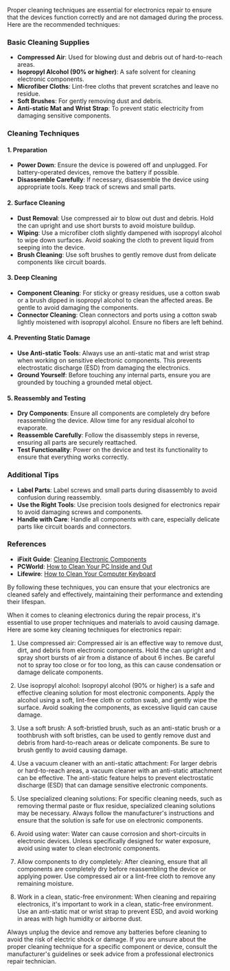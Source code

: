 Proper cleaning techniques are essential for electronics repair to ensure that the devices function correctly and are not damaged during the process. Here are the recommended techniques:

### Basic Cleaning Supplies
- **Compressed Air**: Used for blowing dust and debris out of hard-to-reach areas.
- **Isopropyl Alcohol (90% or higher)**: A safe solvent for cleaning electronic components.
- **Microfiber Cloths**: Lint-free cloths that prevent scratches and leave no residue.
- **Soft Brushes**: For gently removing dust and debris.
- **Anti-static Mat and Wrist Strap**: To prevent static electricity from damaging sensitive components.

### Cleaning Techniques

#### 1. **Preparation**
- **Power Down**: Ensure the device is powered off and unplugged. For battery-operated devices, remove the battery if possible.
- **Disassemble Carefully**: If necessary, disassemble the device using appropriate tools. Keep track of screws and small parts.

#### 2. **Surface Cleaning**
- **Dust Removal**: Use compressed air to blow out dust and debris. Hold the can upright and use short bursts to avoid moisture buildup.
- **Wiping**: Use a microfiber cloth slightly dampened with isopropyl alcohol to wipe down surfaces. Avoid soaking the cloth to prevent liquid from seeping into the device.
- **Brush Cleaning**: Use soft brushes to gently remove dust from delicate components like circuit boards.

#### 3. **Deep Cleaning**
- **Component Cleaning**: For sticky or greasy residues, use a cotton swab or a brush dipped in isopropyl alcohol to clean the affected areas. Be gentle to avoid damaging the components.
- **Connector Cleaning**: Clean connectors and ports using a cotton swab lightly moistened with isopropyl alcohol. Ensure no fibers are left behind.

#### 4. **Preventing Static Damage**
- **Use Anti-static Tools**: Always use an anti-static mat and wrist strap when working on sensitive electronic components. This prevents electrostatic discharge (ESD) from damaging the electronics.
- **Ground Yourself**: Before touching any internal parts, ensure you are grounded by touching a grounded metal object.

#### 5. **Reassembly and Testing**
- **Dry Components**: Ensure all components are completely dry before reassembling the device. Allow time for any residual alcohol to evaporate.
- **Reassemble Carefully**: Follow the disassembly steps in reverse, ensuring all parts are securely reattached.
- **Test Functionality**: Power on the device and test its functionality to ensure that everything works correctly.

### Additional Tips
- **Label Parts**: Label screws and small parts during disassembly to avoid confusion during reassembly.
- **Use the Right Tools**: Use precision tools designed for electronics repair to avoid damaging screws and components.
- **Handle with Care**: Handle all components with care, especially delicate parts like circuit boards and connectors.

### References
- **iFixit Guide**: [Cleaning Electronic Components](https://www.ifixit.com/Wiki/Cleaning_Electronic_Components)
- **PCWorld**: [How to Clean Your PC Inside and Out](https://www.pcworld.com/article/255026/how_to_clean_your_pc_inside_and_out.html)
- **Lifewire**: [How to Clean Your Computer Keyboard](https://www.lifewire.com/how-to-clean-a-keyboard-4177495)

By following these techniques, you can ensure that your electronics are cleaned safely and effectively, maintaining their performance and extending their lifespan.

When it comes to cleaning electronics during the repair process, it's essential to use proper techniques and materials to avoid causing damage. Here are some key cleaning techniques for electronics repair:

1. Use compressed air: Compressed air is an effective way to remove dust, dirt, and debris from electronic components. Hold the can upright and spray short bursts of air from a distance of about 6 inches. Be careful not to spray too close or for too long, as this can cause condensation or damage delicate components.

2. Use isopropyl alcohol: Isopropyl alcohol (90% or higher) is a safe and effective cleaning solution for most electronic components. Apply the alcohol using a soft, lint-free cloth or cotton swab, and gently wipe the surface. Avoid soaking the components, as excessive liquid can cause damage.

3. Use a soft brush: A soft-bristled brush, such as an anti-static brush or a toothbrush with soft bristles, can be used to gently remove dust and debris from hard-to-reach areas or delicate components. Be sure to brush gently to avoid causing damage.

4. Use a vacuum cleaner with an anti-static attachment: For larger debris or hard-to-reach areas, a vacuum cleaner with an anti-static attachment can be effective. The anti-static feature helps to prevent electrostatic discharge (ESD) that can damage sensitive electronic components.

5. Use specialized cleaning solutions: For specific cleaning needs, such as removing thermal paste or flux residue, specialized cleaning solutions may be necessary. Always follow the manufacturer's instructions and ensure that the solution is safe for use on electronic components.

6. Avoid using water: Water can cause corrosion and short-circuits in electronic devices. Unless specifically designed for water exposure, avoid using water to clean electronic components.

7. Allow components to dry completely: After cleaning, ensure that all components are completely dry before reassembling the device or applying power. Use compressed air or a lint-free cloth to remove any remaining moisture.

8. Work in a clean, static-free environment: When cleaning and repairing electronics, it's important to work in a clean, static-free environment. Use an anti-static mat or wrist strap to prevent ESD, and avoid working in areas with high humidity or airborne dust.

Always unplug the device and remove any batteries before cleaning to avoid the risk of electric shock or damage. If you are unsure about the proper cleaning technique for a specific component or device, consult the manufacturer's guidelines or seek advice from a professional electronics repair technician.
